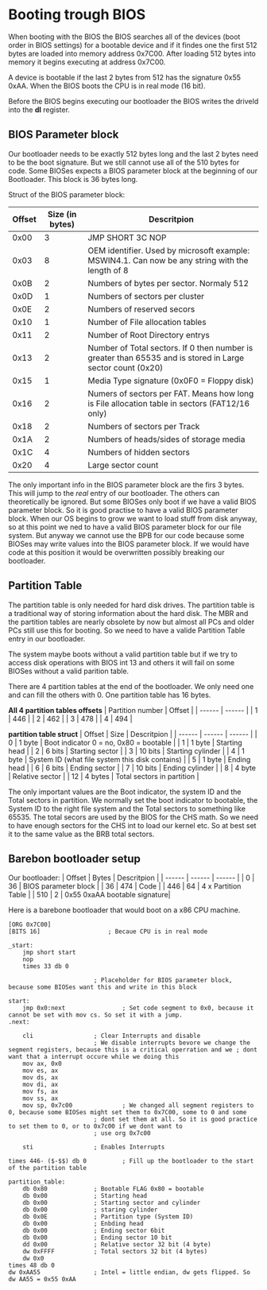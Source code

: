 # Booting trough BIOS
When booting with the BIOS the BIOS searches all of the devices (boot order in BIOS settings) for a bootable device and if it findes one the first 512 bytes are loaded into memory address 0x7C00. After loading 512 bytes into memory it begins executing at address 0x7C00.

A device is bootable if the last 2 bytes from 512 has the signature 0x55 0xAA.
When the BIOS boots the CPU is in real mode (16 bit).

Before the BIOS begins executing our bootloader the BIOS writes the driveId into the **dl** register.

## BIOS Parameter block
Our bootloader needs to be exactly 512 bytes long and the last 2 bytes need to be the boot signature. But we still cannot use all of the 510 bytes for code. 
Some BIOSes expects a BIOS parameter block at the beginning of our Bootloader. This block is 36 bytes long. 

Struct of the BIOS parameter block:

| Offset | Size (in bytes) |Descritpion |
| ------ | ------ | ------ |
| 0x00 | 3 | JMP SHORT 3C NOP |
| 0x03 | 8 | OEM identifier. Used by microsoft example: MSWIN4.1. Can now be any string with the length of 8 |
| 0x0B | 2 | Numbers of bytes per sector. Normaly 512 |
| 0x0D | 1 | Numbers of sectors per cluster |
| 0x0E | 2 | Numbers of reserved secors |
| 0x10 | 1 | Number of File allocation tables |
| 0x11 | 2 | Number of Root Directory entrys |
| 0x13 | 2 | Number of Total sectors. If 0 then number is greater than 65535 and is stored in Large sector count (0x20) |
| 0x15 | 1 | Media Type signature (0x0F0 = Floppy disk) |
| 0x16 | 2 | Numers of sectors per FAT. Means how long is File allocation table in sectors (FAT12/16 only) |
| 0x18 | 2 | Numbers of sectors per Track |
| 0x1A | 2 | Numbers of heads/sides of storage media |
| 0x1C | 4 | Numbers of hidden sectors |
| 0x20 | 4 | Large sector count |

The only important info in the BIOS parameter block are the firs 3 bytes. This will jump to the *real* entry of our bootloader. The others can theoretically be ignored. But some BIOSes only boot if we have a valid BIOS parameter block. So it is good practise to have a valid BIOS parameter block. When our OS begins to grow we want to load stuff from disk anyway, so at this point we ned to have a valid BIOS parameter block for our file system. But anyway we cannot use the BPB for our code because some BIOSes may write values into the BIOS parameter block. If we would have code at this position it would be overwritten possibly breaking our bootloader.

## Partition Table
The partition table is only needed for hard disk drives. The partition table is a traditional way of storing information about the hard disk. The MBR and the partition tables are nearly obsolete by now but almost all PCs and older PCs still use this for booting. So we need to have a valide Partition Table entry in our bootloader. 


The system maybe boots without a valid partition table but if we try to access disk operations with BIOS int 13 and others it will fail on some BIOSes without a valid parition table.


There are 4 partition tables at the end of the bootloader. We only need one and can fill the others with 0. One partition table has 16 bytes.


**All 4 partition tables offsets**
| Partition number | Offset |
| ------ | ------ | 
| 1 | 446 | 
| 2 | 462 |
| 3 | 478 |
| 4 | 494 |


**partition table struct**
| Offset | Size | Descritpion |
| ------ | ------ | ------ |
| 0 | 1 byte | Boot indicator 0 = no, 0x80 = bootable |
| 1 | 1 byte | Starting head |
| 2 | 6 bits | Starting sector | 
| 3 | 10 bits |  Starting cylinder |
| 4 | 1 byte |  System ID (what file system this disk contains) |
| 5 | 1 byte |  Ending head |
| 6 | 6 bits |  Ending sector |
| 7 | 10 bits |  Ending cylinder |
| 8 | 4 byte |  Relative sector |
| 12 | 4 bytes | Total sectors in partition | 


The only important values are the Boot indicator, the system ID and the Total sectors in partition. We normally set the boot indicator to bootable, the System ID to the right file system and the Total sectors to something like 65535. The total secors are used by the BIOS for the CHS math. So we need to have enough sectors for the CHS int to load our kernel etc. So at best set it to the same value as the BRB total sectors.

## Barebon bootloader setup
Our bootloader:
| Offset | Bytes | Descritpion |
| ------ | ------ | ------ |
| 0 | 36 | BIOS parameter block |
| 36 | 474 | Code |
| 446 | 64 | 4 x Partition Table | 
| 510 | 2 |  0x55 0xaAA bootable signature|

Here is a barebone bootloader that would boot on a x86 CPU machine.
``` assembly
[ORG 0x7C00]
[BITS 16]					; Becaue CPU is in real mode

_start:
	jmp short start
	nop
	times 33 db 0

						; Placeholder for BIOS parameter block, because some BIOSes want this and write in this block

start:
	jmp 0x0:next				; Set code segment to 0x0, because it cannot be set with mov cs. So set it with a jump.
.next:

	cli					; Clear Interrupts and disable
						; We disable interrupts bevore we change the segment registers, because this is a critical operration and we ; dont want that a interrupt occure while we doing this
	mov ax, 0x0
	mov es, ax
	mov ds, ax
	mov di, ax
	mov fs, ax
	mov ss, ax
	mov sp, 0x7c00				; We changed all segment registers to 0, because some BIOSes might set them to 0x7C00, some to 0 and some 
						; dont set them at all. So it is good practice to set them to 0, or to 0x7c00 if we dont want to
						; use org 0x7c00

	sti					; Enables Interrupts	

times 446- ($-$$) db 0 			; Fill up the bootloader to the start of the partition table

partition_table:
	db 0x80				; Bootable FLAG 0x80 = bootable
	db 0x00				; Starting head
	db 0x00				; Starting sector and cylinder
	db 0x00				; staring cylinder
	db 0x0E				; Partition type (System ID)
	db 0x00				; Enbding head
	db 0x00				; Ending sector 6bit
	db 0x00				; Ending sector 10 bit
	dd 0x00				; Relative sector 32 bit (4 byte)
	dw 0xFFFF			; Total sectors 32 bit (4 bytes)
	dw 0x0
times 48 db 0
dw 0xAA55				; Intel = little endian, dw gets flipped. So dw AA55 = 0x55 0xAA
```